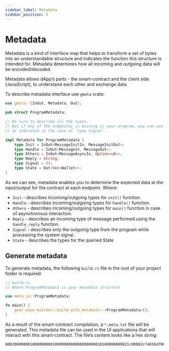 ```yaml
---
sidebar_label: Metadata
sidebar_position: 5
---
```


# Metadata

Metadata is a kind of interface map that helps to transform a set of bytes into an understandable structure and indicates the function this structure is intended for. Metadata determines how all incoming and outgoing data will be encoded/decoded.

Metadata allows dApp’s parts - the smart-contract and the client side (JavaScript), to understand each other and exchange data.

To describe metadata interface use `gmeta` crate:

```rust
use gmeta::{InOut, Metadata, Out};

pub struct ProgramMetadata;

// Be sure to describe all the types.
// But if any of the endpoints is missing in your program, you can use ();
// as indicated in the case of `type Signal`.

impl Metadata for ProgramMetadata {
    type Init = InOut<MessageInitIn, MessageInitOut>;
    type Handle = InOut<MessageIn, MessageOut>;
    type Others = InOut<MessageAsyncIn, Option<u8>>;
    type Reply = String;
    type Signal = ();
    type State = Out<Vec<Wallet>>;
}
```

As we can see, metadata enables you to determine the expected data at the input/output for the contract at each endpoint. Where:

- `Init` - describes incoming/outgoing types for `init()` function.
- `Handle` - describes incoming/outgoing types for `handle()` function.
- `Others` - describes incoming/outgoing types for `main()` function in case of asynchronous interaction.
- `Reply` - describes an incoming type of message performed using the `handle_reply` function.
- `Signal` - describes only the outgoing type from the program while processing the system signal.
- `State` - describes the types for the queried State

## Generate metadata

To generate metadata, the following `build.rs` file in the root of your project folder is required:

```rust
// build.rs
// Where ProgramMetadata is your metadata structure

use meta_io::ProgramMetadata;

fn main() {
    gear_wasm_builder::build_with_metadata::<ProgramMetadata>();
}
```

As a result of the smart-contract compilation, a `*.meta.txt` file will be generated. This metadata file can be used in the UI applications that will interact with this smart-contract. The file’s content looks like a hex string:

```
0002000000010000000001000000000000000000010100000009021c00082c74656d706c6174655f696f2050696e67506f6e670001081050696e6700000010506f6e670001000004000002080008000004080c18000c10106773746418636f6d6d6f6e287072696d6974697665731c4163746f724964000004001001205b75383b2033325d000010000003200000001400140000050300180000050700
```
